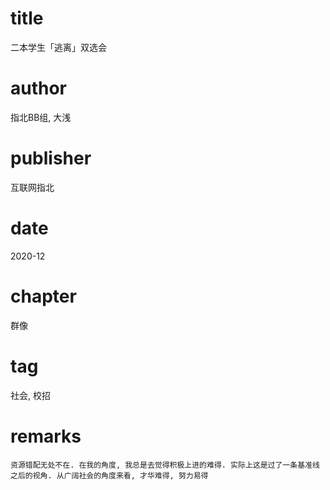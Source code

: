 # title
二本学生「逃离」双选会

# author
指北BB组, 大浅

# publisher
互联网指北

# date
2020-12

# chapter
群像

# tag
社会, 校招

# remarks
`资源错配无处不在. 在我的角度, 我总是去觉得积极上进的难得. 实际上这是过了一条基准线之后的视角. 从广阔社会的角度来看, 才华难得, 努力易得`
